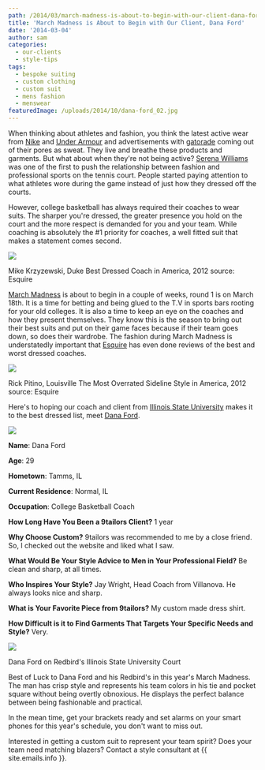 ```yaml
---
path: /2014/03/march-madness-is-about-to-begin-with-our-client-dana-ford/
title: 'March Madness is About to Begin with Our Client, Dana Ford'
date: '2014-03-04'
author: sam
categories:
  - our-clients
  - style-tips
tags:
  - bespoke suiting
  - custom clothing
  - custom suit
  - mens fashion
  - menswear
featuredImage: /uploads/2014/10/dana-ford_02.jpg
---
```

When thinking about athletes and fashion, you think the latest active wear from [Nike](http://www.nike.com/) and [Under Armour](http://www.underarmour.com/) and advertisements with [gatorade](http://www.gatorade.com/) coming out of their pores as sweat. They live and breathe these products and garments. But what about when they're not being active? [Serena Williams](http://serenawilliams.com/) was one of the first to push the relationship between fashion and professional sports on the tennis court. People started paying attention to what athletes wore during the game instead of just how they dressed off the courts.

However, college basketball has always required their coaches to wear suits. The sharper you're dressed, the greater presence you hold on the court and the more respect is demanded for you and your team. While coaching is absolutely the #1 priority for coaches, a well fitted suit that makes a statement comes second.

[![](http://1.bp.blogspot.com/-AYDKdzdtogk/UxY6XFOSh4I/AAAAAAAABU0/TT8Nq9XfX7M/s1600/esq-01-mike-krzyzewski-031412-mdn.jpg)](http://1.bp.blogspot.com/-AYDKdzdtogk/UxY6XFOSh4I/AAAAAAAABU0/TT8Nq9XfX7M/s1600/esq-01-mike-krzyzewski-031412-mdn.jpg)

Mike Krzyzewski, Duke
Best Dressed Coach in America, 2012
source: Esquire

[March Madness](http://www.marchmadness2014.org/schedule.html) is about to begin in a couple of weeks, round 1 is on March 18th. It is a time for betting and being glued to the T.V in sports bars rooting for your old colleges. It is also a time to keep an eye on the coaches and how they present themselves. They know this is the season to bring out their best suits and put on their game faces because if their team goes down, so does their wardrobe. The fashion during March Madness is understatedly important that [Esquire](http://www.esquire.com/the-side/style-guides/best-dressed-college-basketball-coaches-2012-7333921#slide-1) has even done reviews of the best and worst dressed coaches.

[![](http://1.bp.blogspot.com/-Hj_HlPqjKkI/UxY66fsQEqI/AAAAAAAABU8/huvRM7LvcsY/s1600/esq-11-rick-pitino-white-suit-031412-mdn.jpg)](http://1.bp.blogspot.com/-Hj_HlPqjKkI/UxY66fsQEqI/AAAAAAAABU8/huvRM7LvcsY/s1600/esq-11-rick-pitino-white-suit-031412-mdn.jpg)

Rick Pitino, Louisville
The Most Overrated Sideline Style in America, 2012
source: Esquire

Here's to hoping our coach and client from [Illinois State University](http://www.goredbirds.com/sports/m-baskbl/mtt/dana_ford_799845.html) makes it to the best dressed list, meet [Dana Ford](http://www.goredbirds.com/sports/m-baskbl/mtt/dana_ford_799845.html).

[![](http://3.bp.blogspot.com/-3Oz1nEakHnM/UxYvYIr7-YI/AAAAAAAABUk/uDc5YazNsrs/s1600/dana+ford_02.jpg)](http://3.bp.blogspot.com/-3Oz1nEakHnM/UxYvYIr7-YI/AAAAAAAABUk/uDc5YazNsrs/s1600/dana+ford_02.jpg)

**Name**: Dana Ford

**Age**: 29

**Hometown**: Tamms, IL

**Current Residence**: Normal, IL

**Occupation**: College Basketball Coach

**How Long Have You Been a 9tailors Client?** 
1 year

**Why Choose Custom?**
9tailors was recommended to me by a close friend. So, I checked out the website and liked what I saw.

**What Would Be Your Style Advice to Men in Your Professional Field?**
Be clean and sharp, at all times.

**Who Inspires Your Style?**
Jay Wright, Head Coach from Villanova. He always looks nice and sharp.

**What is Your Favorite Piece from 9tailors?**
My custom made dress shirt.

**How Difficult is it to Find Garments That Targets Your Specific Needs and Style?** 
Very.

[![](http://4.bp.blogspot.com/-b0JaPauG3V4/UxY7Pw15MmI/AAAAAAAABVE/v2xeGR9Mqg0/s1600/dana+ford_01.jpg)](http://4.bp.blogspot.com/-b0JaPauG3V4/UxY7Pw15MmI/AAAAAAAABVE/v2xeGR9Mqg0/s1600/dana+ford_01.jpg)

Dana Ford on Redbird's Illinois State University Court

Best of Luck to Dana Ford and his Redbird's in this year's March Madness. The man has crisp style and represents his team colors in his tie and pocket square without being overtly obnoxious. He displays the perfect balance between being fashionable and practical.

In the mean time, get your brackets ready and set alarms on your smart phones for this year's schedule, you don't want to miss out.

Interested in getting a custom suit to represent your team spirit? Does your team need matching blazers? Contact a style consultant at {{ site.emails.info }}.